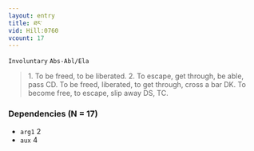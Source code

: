 ```yaml
---
layout: entry
title: ཐར་
vid: Hill:0760
vcount: 17
---
```

`Involuntary` `Abs-Abl/Ela`
> 1\.
 To be freed, to be liberated\.
 2\.
 To escape, get through, be able, pass CD\.
 To be freed, liberated, to get through, cross a bar DK\.
 To become free, to escape, slip away DS, TC\.

### Dependencies (N = 17)
* `arg1` 2
* `aux` 4
